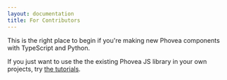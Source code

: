 ```yaml
---
layout: documentation
title: For Contributors
---
```


This is the right place to begin if you're making new Phovea components with
TypeScript and Python. 

If you just want to use the the existing Phovea JS library in your own projects,
try [the tutorials](/tutorials/).

